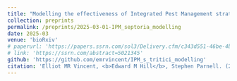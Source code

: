 ```yaml
---
title: "Modelling the effectiveness of Integrated Pest Management strategies for the control of *Septoria tritici*"
collection: preprints
permalink: /preprints/2025-03-01-IPM_septoria_modelling
date: 2025-03
venue: 'bioRxiv'
# paperurl: 'https://papers.ssrn.com/sol3/Delivery.cfm/c343d551-46be-4b0c-b6f2-c234c7ddeb16-MECA.pdf?abstractid=5021345&mirid=1'
# link: 'https://ssrn.com/abstract=5021345'
github: 'https://github.com/emrvincent/IPM_s_tritici_modelling'
citation: 'Elliot MR Vincent, <b>Edward M Hill</b>, Stephen Parnell. (2025). &quot;Modelling the effectiveness of Integrated Pest Management strategies for the control of <i>Septoria tritici<i>.&quot; <i>bioRxiv</i>.'
---
```

